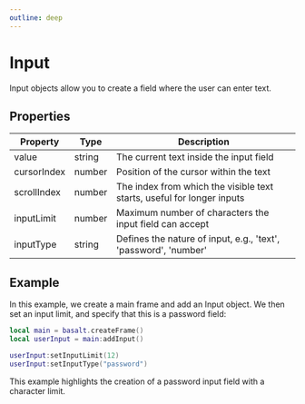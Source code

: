 ```yaml
---
outline: deep
---
```


# Input

Input objects allow you to create a field where the user can enter text.

## Properties

|Property|Type|Description|
|---|---|---|
|value|string|The current text inside the input field
|cursorIndex|number|Position of the cursor within the text
|scrollIndex|number|The index from which the visible text starts, useful for longer inputs
|inputLimit|number|Maximum number of characters the input field can accept
|inputType|string|Defines the nature of input, e.g., 'text', 'password', 'number'

## Example

In this example, we create a main frame and add an Input object. We then set an input limit, and specify that this is a password field:

```lua
local main = basalt.createFrame()
local userInput = main:addInput()

userInput:setInputLimit(12)
userInput:setInputType("password")
```

This example highlights the creation of a password input field with a character limit.

